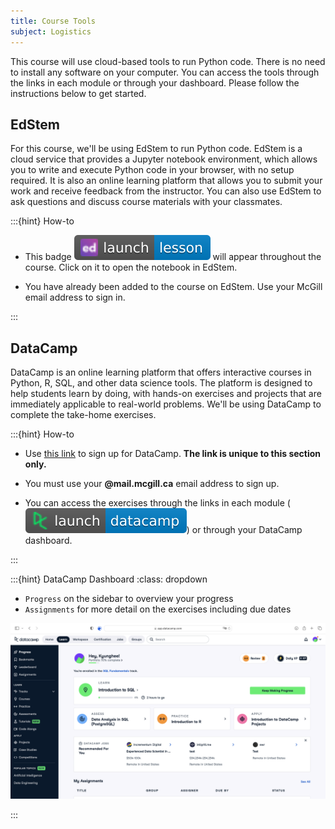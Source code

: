 ```yaml
---
title: Course Tools
subject: Logistics
---
```


This course will use cloud-based tools to run Python code. There is no need to install any software on your computer. You can access the tools through the links in each module or through your dashboard. Please follow the instructions below to get started.

<!-- ## Google Colab
For this course, we'll be using Google Colab to run Python code. Colab is a free cloud service that provides a Jupyter notebook environment. It allows you to write and execute Python code in your browser, with no setup required. You can also share your notebooks with others and collaborate in real time. 

:::{hint} Google Colab
* You will need a Google account to use Colab.

* This badge ![](images/launch-colab-blue-googlecolab.svg) will appear throughout the course. Click on it to open the notebook in Colab.
::: -->

## EdStem
For this course, we'll be using EdStem to run Python code. EdStem is a cloud service that provides a Jupyter notebook environment, which allows you to write and execute Python code in your browser, with no setup required. It is also an online learning platform that allows you to submit your work and receive feedback from the instructor. You can also use EdStem to ask questions and discuss course materials with your classmates. 

:::{hint} How-to
* This badge ![](images/launch-lesson-blue-ed.svg) will appear throughout the course. Click on it to open the notebook in EdStem.

* You have already been added to the course on EdStem. Use your McGill email address to sign in.

:::

## DataCamp
DataCamp is an online learning platform that offers interactive courses in Python, R, SQL, and other data science tools. The platform is designed to help students learn by doing, with hands-on exercises and projects that are immediately applicable to real-world problems. We'll be using DataCamp to complete the take-home exercises. 

:::{hint} How-to
* Use [this link][datacamp signup link] to sign up for DataCamp. **The link is unique to this section only.**
* You must use your **@mail.mcgill.ca** email address to sign up.

* You can access the exercises through the links in each module (![](images/launch-datacamp-blue-datacamp.svg)) or through your DataCamp dashboard. 

:::

:::{hint} DataCamp Dashboard
:class: dropdown

* `Progress` on the sidebar to overview your progress
* `Assignments` for more detail on the exercises including due dates

![](images/datacamp_dashboard.png)

:::

[datacamp signup link]: https://www.datacamp.com/groups/shared_links/069560a26beaa25ebdc84b8762da52e42ce5a2041359eda6c5a3feb3f5f30013